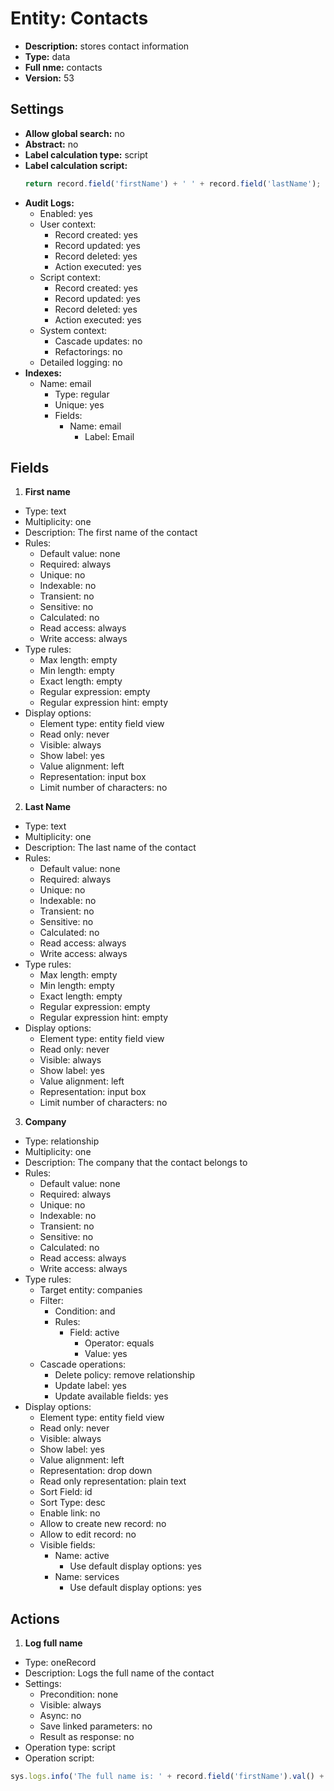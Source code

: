 # Entity: Contacts

- **Description:** stores contact information
- **Type:** data
- **Full nme:** contacts
- **Version:** 53

## Settings
- **Allow global search:** no
- **Abstract:** no
- **Label calculation type:** script
- **Label calculation script:**
  ```javascript
  return record.field('firstName') + ' ' + record.field('lastName');
  ```
- **Audit Logs:**
  - Enabled: yes
  - User context: 
    - Record created: yes 
    - Record updated: yes 
    - Record deleted: yes 
    - Action executed: yes
  - Script context: 
    - Record created: yes
    - Record updated: yes
    - Record deleted: yes
    - Action executed: yes
  - System context: 
    - Cascade updates: no
    - Refactorings: no
  - Detailed logging: no
- **Indexes:**
  - Name: email
    - Type: regular
    - Unique: yes
    - Fields:
      - Name: email
        - Label: Email

## Fields
1. **First name**
  - Type: text
  - Multiplicity: one
  - Description: The first name of the contact
  - Rules:
    - Default value: none
    - Required: always
    - Unique: no
    - Indexable: no
    - Transient: no
    - Sensitive: no
    - Calculated: no
    - Read access: always
    - Write access: always
  - Type rules:
    - Max length: empty
    - Min length: empty
    - Exact length: empty
    - Regular expression: empty
    - Regular expression hint: empty
  - Display options:
    - Element type: entity field view
    - Read only: never
    - Visible: always
    - Show label: yes
    - Value alignment: left
    - Representation: input box
    - Limit number of characters: no

2. **Last Name**
  - Type: text
  - Multiplicity: one
  - Description: The last name of the contact
  - Rules:
    - Default value: none
    - Required: always
    - Unique: no
    - Indexable: no
    - Transient: no
    - Sensitive: no
    - Calculated: no
    - Read access: always
    - Write access: always
  - Type rules:
    - Max length: empty
    - Min length: empty
    - Exact length: empty
    - Regular expression: empty
    - Regular expression hint: empty
  - Display options:
    - Element type: entity field view
    - Read only: never
    - Visible: always
    - Show label: yes
    - Value alignment: left
    - Representation: input box
    - Limit number of characters: no

3. **Company**
  - Type: relationship
  - Multiplicity: one
  - Description: The company that the contact belongs to
  - Rules:
    - Default value: none
    - Required: always
    - Unique: no
    - Indexable: no
    - Transient: no
    - Sensitive: no
    - Calculated: no
    - Read access: always
    - Write access: always
  - Type rules:
    - Target entity: companies
    - Filter:
      - Condition: and
      - Rules:
        - Field: active
          - Operator: equals
          - Value: yes
    - Cascade operations:
      - Delete policy: remove relationship
      - Update label: yes
      - Update available fields: yes
  - Display options:
    - Element type: entity field view
    - Read only: never
    - Visible: always
    - Show label: yes
    - Value alignment: left
    - Representation: drop down
    - Read only representation: plain text
    - Sort Field: id
    - Sort Type: desc
    - Enable link: no
    - Allow to create new record: no
    - Allow to edit record: no
    - Visible fields:
      - Name: active
        - Use default display options: yes
      - Name: services
        - Use default display options: yes

## Actions
1. **Log full name**
  - Type: oneRecord
  - Description: Logs the full name of the contact
  - Settings:
    - Precondition: none
    - Visible: always
    - Async: no
    - Save linked parameters: no
    - Result as response: no
  - Operation type: script
  - Operation script: 
  ```javascript
  sys.logs.info('The full name is: ' + record.field('firstName').val() + ' ' + record.field('lastName').val());
  ```
